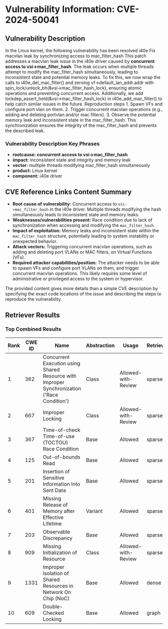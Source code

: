 # Vulnerability Information: CVE-2024-50041

## Vulnerability Description
In the Linux kernel, the following vulnerability has been resolved i40e Fix macvlan leak by synchronizing access to mac_filter_hash This patch addresses a macvlan leak issue in the i40e driver caused by **concurrent access to vsi->mac_filter_hash**. The leak occurs when multiple threads attempt to modify the mac_filter_hash simultaneously, leading to inconsistent state and potential memory leaks. To fix this, we now wrap the calls to i40e_del_mac_filter() and zeroing vf->default_lan_addr.addr with spin_lock/unlock_bh(&vsi->mac_filter_hash_lock), ensuring atomic operations and preventing concurrent access. Additionally, we add lockdep_assert_held(&vsi->mac_filter_hash_lock) in i40e_add_mac_filter() to help catch similar issues in the future. Reproduction steps 1. Spawn VFs and configure port vlan on them. 2. Trigger concurrent macvlan operations (e.g., adding and deleting portvlan and/or mac filters). 3. Observe the potential memory leak and inconsistent state in the mac_filter_hash. This synchronization ensures the integrity of the mac_filter_hash and prevents the described leak.

### Vulnerability Description Key Phrases
- **rootcause:** **concurrent access to vsi->mac_filter_hash**
- **impact:** inconsistent state and integrity and memory leak
- **vector:** multiple threads modifying mac_filter_hash simultaneously
- **product:** Linux kernel
- **component:** i40e driver

## CVE Reference Links Content Summary
- **Root cause of vulnerability:** Concurrent access to `vsi->mac_filter_hash` in the i40e driver. Multiple threads modifying the hash simultaneously leads to inconsistent state and memory leaks.
- **Weaknesses/vulnerabilities present:** Race condition due to lack of synchronization when accessing and modifying the `mac_filter_hash`.
- **Impact of exploitation:** Memory leaks and inconsistent state within the `mac_filter_hash` structure, potentially leading to system instability or unexpected behavior.
- **Attack vectors:** Triggering concurrent macvlan operations, such as adding and deleting port VLANs or MAC filters, on Virtual Functions (VFs).
- **Required attacker capabilities/position:** The attacker needs to be able to spawn VFs and configure port VLANs on them, and trigger concurrent macvlan operations. This likely requires some level of administrative or privileged access to the system or hypervisor.

The provided content gives more details than a simple CVE description by specifying the exact code locations of the issue and describing the steps to reproduce the vulnerability.

## Retriever Results

### Top Combined Results

| Rank | CWE ID | Name | Abstraction | Usage  | Retrievers | Individual Scores |
|------|--------|------|-------------|-------|------------|-------------------|
| 1 | 362 | Concurrent Execution using Shared Resource with Improper Synchronization ('Race Condition') | Class | Allowed-with-Review | sparse | 0.765 |
| 2 | 667 | Improper Locking | Class | Allowed-with-Review | sparse | 0.761 |
| 3 | 367 | Time-of-check Time-of-use (TOCTOU) Race Condition | Base | Allowed | sparse | 0.705 |
| 4 | 125 | Out-of-bounds Read | Base | Allowed | sparse | 0.698 |
| 5 | 201 | Insertion of Sensitive Information Into Sent Data | Base | Allowed | sparse | 0.690 |
| 6 | 401 | Missing Release of Memory after Effective Lifetime | Variant | Allowed | sparse | 0.689 |
| 7 | 203 | Observable Discrepancy | Base | Allowed | sparse | 0.680 |
| 8 | 909 | Missing Initialization of Resource | Class | Allowed-with-Review | sparse | 0.676 |
| 9 | 1331 | Improper Isolation of Shared Resources in Network On Chip (NoC) | Base | Allowed | dense | 0.483 |
| 10 | 609 | Double-Checked Locking | Base | Allowed | graph | 0.003 |

